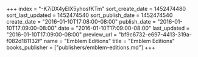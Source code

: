 +++
index = "-K7iDX4yEIX5yhosfKTm"
sort_create_date = 1452474480
sort_last_updated = 1452474540
sort_publish_date = 1452474540
create_date = "2016-01-10T17:08:00-08:00"
publish_date = "2016-01-10T17:09:00-08:00"
date = "2016-01-10T17:09:00-08:00"
last_updated = "2016-01-10T17:09:00-08:00"
preview_url = "bf9c6732-e697-4413-319a-f082d181132f"
name = "Emblem Editions"
title = "Emblem Editions"
books_publisher = ["publishers/emblem-editions.md"]
+++

